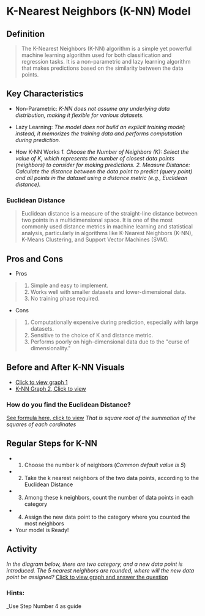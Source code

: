 # K-Nearest Neighbors (K-NN) Model

## Definition
> The K-Nearest Neighbors (K-NN) algorithm is a simple yet powerful machine learning algorithm used for both classification and regression tasks. It is a non-parametric and lazy learning algorithm that makes predictions based on the similarity between the data points.

## Key Characteristics
+ Non-Parametric:
_K-NN does not assume any underlying data distribution, making it flexible for various datasets._

+ Lazy Learning:
_The model does not build an explicit training model; instead, it memorizes the training data and performs computation during prediction._

+ How K-NN Works
_1. Choose the Number of Neighbors (K): Select the value of K, which represents the number of closest data points (neighbors) to consider for making predictions._
_2. Measure Distance: Calculate the distance between the data point to predict (query point) and all points in the dataset using a distance metric (e.g., Euclidean distance)._

### Euclidean Distance
> Euclidean distance is a measure of the straight-line distance between two points in a multidimensional space. It is one of the most commonly used distance metrics in machine learning and statistical analysis, particularly in algorithms like K-Nearest Neighbors (K-NN), K-Means Clustering, and Support Vector Machines (SVM).

## Pros and Cons
+ Pros
> 1. Simple and easy to implement.
> 2. Works well with smaller datasets and lower-dimensional data.
> 3. No training phase required.

+ Cons
> 1. Computationally expensive during prediction, especially with large datasets.
> 2. Sensitive to the choice of K and distance metric.
> 3. Performs poorly on high-dimensional data due to the "curse of dimensionality."

## Before and After K-NN Visuals
+ [Click to view graph 1](https://ibb.co/NZ1yg9P)
+ [K-NN Graph 2, Click to view](https://ibb.co/9hDsY37)
### How do you find the Euclidean Distance?
[See formula here, click to view](https://ibb.co/FWz194m)
_That is square root of the summation of the squares of each cordinates_

## Regular Steps for K-NN
+ 1. Choose the number k of neighbors (_Common default value is 5_)
+ 2. Take the k nearest neighbors of the two data points, according to the Euclidean Distance
+ 3. Among these k neighbors, count the number of data points in each category
+ 4. Assign the new data point to the category where you counted the most neighbors
+ Your model is Ready!

## Activity
_In the diagram below, there are two category, and a new data point is introduced. The 5 nearest neighbors are rounded, where will the new data point be assigned?_
[Click to view graph and answer the question](https://ibb.co/M1Py0GQ)

### Hints: 
_Use Step Number 4 as guide
